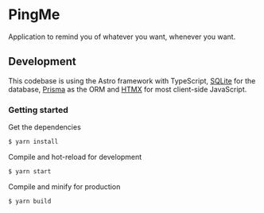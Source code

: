 # PingMe

Application to remind you of whatever you want, whenever you want.

## Development

This codebase is using the Astro framework with TypeScript, [SQLite](https://www.sqlite.org/index.html) for the database, [Prisma](https://www.prisma.io/) as the ORM and [HTMX](https://htmx.org/) for most client-side JavaScript.

### Getting started

Get the dependencies

```bash
$ yarn install
```

Compile and hot-reload for development

```bash
$ yarn start
```

Compile and minify for production

```bash
$ yarn build
```

